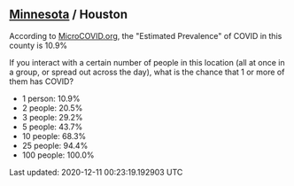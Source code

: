 
## [Minnesota](/united-states/minnesota) / Houston

According to [MicroCOVID.org](http://microcovid.org),
the "Estimated Prevalence" of COVID in this county is 10.9%

If you interact with a certain number of people in this location
(all at once in a group, or spread out across the day), what is the chance that
1 or more of them has COVID?

- 1 person: 10.9%
- 2 people: 20.5%
- 3 people: 29.2%
- 5 people: 43.7%
- 10 people: 68.3%
- 25 people: 94.4%
- 100 people: 100.0%

Last updated: 2020-12-11 00:23:19.192903 UTC
